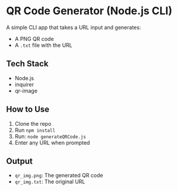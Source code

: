 # QR Code Generator (Node.js CLI)

A simple CLI app that takes a URL input and generates:
- A PNG QR code
- A `.txt` file with the URL

## Tech Stack
- Node.js
- inquirer
- qr-image

## How to Use
1. Clone the repo
2. Run `npm install`
3. Run: `node generateQRCode.js`
4. Enter any URL when prompted

## Output
- `qr_img.png`: The generated QR code
- `qr_img.txt`: The original URL
